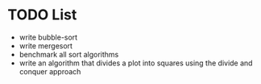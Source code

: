 # TODO List

- write bubble-sort
- write mergesort
- benchmark all sort algorithms
- write an algorithm that divides a plot into squares using the divide and conquer approach
